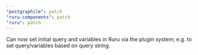 ```yaml
---
"postgraphile": patch
"ruru-components": patch
"ruru": patch
---
```


Can now set initial query and variables in Ruru via the plugin system; e.g. to
set query/variables based on query string.

